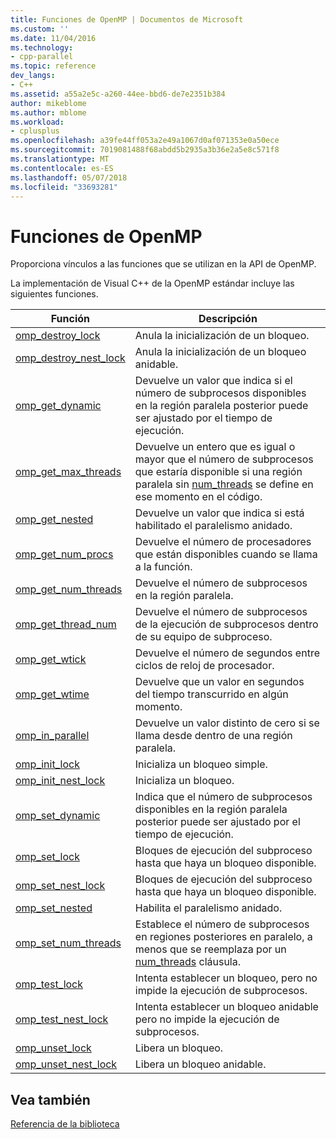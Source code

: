 ```yaml
---
title: Funciones de OpenMP | Documentos de Microsoft
ms.custom: ''
ms.date: 11/04/2016
ms.technology:
- cpp-parallel
ms.topic: reference
dev_langs:
- C++
ms.assetid: a55a2e5c-a260-44ee-bbd6-de7e2351b384
author: mikeblome
ms.author: mblome
ms.workload:
- cplusplus
ms.openlocfilehash: a39fe44ff053a2e49a1067d0af071353e0a50ece
ms.sourcegitcommit: 7019081488f68abdd5b2935a3b36e2a5e8c571f8
ms.translationtype: MT
ms.contentlocale: es-ES
ms.lasthandoff: 05/07/2018
ms.locfileid: "33693281"
---
```

# <a name="openmp-functions"></a>Funciones de OpenMP
Proporciona vínculos a las funciones que se utilizan en la API de OpenMP.  
  
 La implementación de Visual C++ de la OpenMP estándar incluye las siguientes funciones.  
  
|Función|Descripción|  
|--------------|-----------------|  
|[omp_destroy_lock](../../../parallel/openmp/reference/omp-destroy-lock.md)|Anula la inicialización de un bloqueo.|  
|[omp_destroy_nest_lock](../../../parallel/openmp/reference/omp-destroy-nest-lock.md)|Anula la inicialización de un bloqueo anidable.|  
|[omp_get_dynamic](../../../parallel/openmp/reference/omp-get-dynamic.md)|Devuelve un valor que indica si el número de subprocesos disponibles en la región paralela posterior puede ser ajustado por el tiempo de ejecución.|  
|[omp_get_max_threads](../../../parallel/openmp/reference/omp-get-max-threads.md)|Devuelve un entero que es igual o mayor que el número de subprocesos que estaría disponible si una región paralela sin [num_threads](../../../parallel/openmp/reference/num-threads.md) se define en ese momento en el código.|  
|[omp_get_nested](../../../parallel/openmp/reference/omp-get-nested.md)|Devuelve un valor que indica si está habilitado el paralelismo anidado.|  
|[omp_get_num_procs](../../../parallel/openmp/reference/omp-get-num-procs.md)|Devuelve el número de procesadores que están disponibles cuando se llama a la función.|  
|[omp_get_num_threads](../../../parallel/openmp/reference/omp-get-num-threads.md)|Devuelve el número de subprocesos en la región paralela.|  
|[omp_get_thread_num](../../../parallel/openmp/reference/omp-get-thread-num.md)|Devuelve el número de subprocesos de la ejecución de subprocesos dentro de su equipo de subproceso.|  
|[omp_get_wtick](../../../parallel/openmp/reference/omp-get-wtick.md)|Devuelve el número de segundos entre ciclos de reloj de procesador.|  
|[omp_get_wtime](../../../parallel/openmp/reference/omp-get-wtime.md)|Devuelve que un valor en segundos del tiempo transcurrido en algún momento.|  
|[omp_in_parallel](../../../parallel/openmp/reference/omp-in-parallel.md)|Devuelve un valor distinto de cero si se llama desde dentro de una región paralela.|  
|[omp_init_lock](../../../parallel/openmp/reference/omp-init-lock.md)|Inicializa un bloqueo simple.|  
|[omp_init_nest_lock](../../../parallel/openmp/reference/omp-init-nest-lock.md)|Inicializa un bloqueo.|  
|[omp_set_dynamic](../../../parallel/openmp/reference/omp-set-dynamic.md)|Indica que el número de subprocesos disponibles en la región paralela posterior puede ser ajustado por el tiempo de ejecución.|  
|[omp_set_lock](../../../parallel/openmp/reference/omp-set-lock.md)|Bloques de ejecución del subproceso hasta que haya un bloqueo disponible.|  
|[omp_set_nest_lock](../../../parallel/openmp/reference/omp-set-nest-lock.md)|Bloques de ejecución del subproceso hasta que haya un bloqueo disponible.|  
|[omp_set_nested](../../../parallel/openmp/reference/omp-set-nested.md)|Habilita el paralelismo anidado.|  
|[omp_set_num_threads](../../../parallel/openmp/reference/omp-set-num-threads.md)|Establece el número de subprocesos en regiones posteriores en paralelo, a menos que se reemplaza por un [num_threads](../../../parallel/openmp/reference/num-threads.md) cláusula.|  
|[omp_test_lock](../../../parallel/openmp/reference/omp-test-lock.md)|Intenta establecer un bloqueo, pero no impide la ejecución de subprocesos.|  
|[omp_test_nest_lock](../../../parallel/openmp/reference/omp-test-nest-lock.md)|Intenta establecer un bloqueo anidable pero no impide la ejecución de subprocesos.|  
|[omp_unset_lock](../../../parallel/openmp/reference/omp-unset-lock.md)|Libera un bloqueo.|  
|[omp_unset_nest_lock](../../../parallel/openmp/reference/omp-unset-nest-lock.md)|Libera un bloqueo anidable.|  
  
## <a name="see-also"></a>Vea también  
 [Referencia de la biblioteca](../../../parallel/openmp/reference/openmp-library-reference.md)